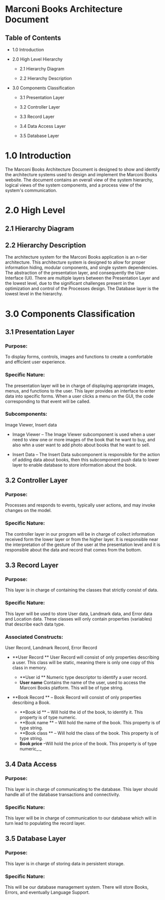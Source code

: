 # Marconi Books Architecture Document


## Table of Contents

- 1.0 Introduction

- 2.0 High Level Hierarchy

    - 2.1 Hierarchy Diagram

    - 2.2 Hierarchy Description

- 3.0 Components Classification

  - 3.1 Presentation Layer

  - 3.2 Controller Layer

  - 3.3 Record Layer

  - 3.4 Data Access Layer

  - 3.5 Database Layer



# 1.0 Introduction

The Marconi Books Architecture Document is designed to show and identify the architecture systems used to design and implement the Marconi Books website. The document contains an overall view of the system hierarchy, logical views of the system components, and a process view of the system&#39;s communication.

# 2.0 High Level

## 2.1 Hierarchy Diagram



## 2.2 Hierarchy Description

The architecture system for the Marconi Books application is an n-tier architecture. This architecture system is designed to allow for proper information hiding, modular components, and single system dependencies. The abstraction of the presentation layer, and consequently the User Interface (UI). There are multiple layers between the Presentation Layer and the lowest level, due to the significant challenges present in the optimization and control of the Processes design. The Database layer is the lowest level in the hierarchy.



# 3.0 Components Classification

## 3.1 Presentation Layer

### Purpose:
To display forms, controls, images and functions to create a comfortable and efficient user experience.

### Specific Nature:
The presentation layer will be in charge of displaying appropriate images, menus, and functions to the user. This layer provides an interface to enter data into specific forms. When a user clicks a menu on the GUI, the code corresponding to that event will be called.

### Subcomponents:
Image Viewer, Insert data

- Image Viewer – The Image Viewer subcomponent is used when a user need to view one or more images of the book that he want to buy, and also whn a user want to add photo about books that he want to sell.

- Insert Data – The Insert Data subcomponent is responsible for the action of adding data about books, then this subcomponent push data to lower layer to enable database to store information about the book.



## 3.2 Controller Layer

### Purpose:
Processes and responds to events, typically user actions, and may invoke changes on the model.

### Specific Nature:
The controller layer in our program will be in charge of collect information received form the lower layer or from the higher layer. It is responsible near the interpretation of the gesture of the user at the presentation level and it is responsible about the data and record that comes from the bottom.



## 3.3 Record Layer

### Purpose:
This layer is in charge of containing the classes that strictly consist of data.

### Specific Nature:
This layer will be used to store User data, Landmark data, and Error data and Location data. These classes will only contain properties (variables) that describe each data type.



### Associated Constructs:
User Record, Landmark Record, Error Record

- **User Record ** User Record will consist of only properties describing a user. This class will be static, meaning there is only one copy of this class in memory.

  - **User id ** Numeric type descriptor to identify a user record.
  - **User name** Contains the name of the user, used to access the Marconi Books platform. This will be of type string.

- **Book Record ** – Book Record will consist of only properties describing a Book.

  - **Book id ** – Will hold the id of the book, to identify it. This property is of type numeric.
  - **Book name ** – Will hold the name of the book. This property is of type string.
  - **Book class ** – Will hold the class of the book. This property is of type string.
  - **Book price** –Will hold the price of the book. This property is of type numeric_._



## 3.4 Data Access

### Purpose:
This layer is in charge of communicating to the database. This layer should handle all of the database transactions and connectivity.

### Specific Nature:
 This layer will be in charge of communication to our database which will in turn lead to populating the record layer.



## 3.5 Database Layer

### Purpose:
 This layer is in charge of storing data in persistent storage.

### Specific Nature:
 This will be our database management system. There will store Books, Errors, and eventually Language Support.

